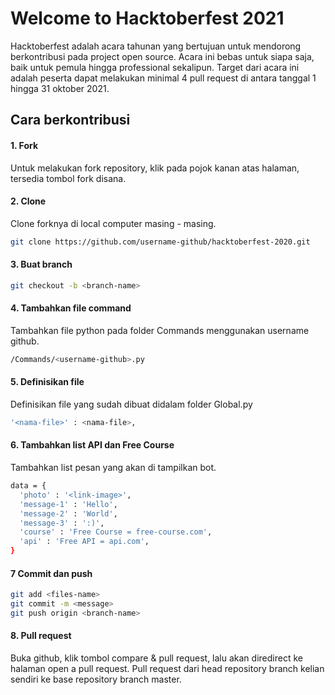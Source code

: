 # Welcome to Hacktoberfest 2021
Hacktoberfest adalah acara tahunan yang bertujuan untuk mendorong berkontribusi pada project open source. Acara ini bebas untuk siapa saja, baik untuk pemula hingga professional sekalipun. Target dari acara ini adalah peserta dapat melakukan minimal 4 pull request di antara tanggal 1 hingga 31 oktober 2021.
## Cara berkontribusi
#### 1. Fork
Untuk melakukan fork repository, klik pada pojok kanan atas halaman, tersedia tombol fork disana.
#### 2. Clone
Clone forknya di local computer masing - masing.
```sh
git clone https://github.com/username-github/hacktoberfest-2020.git
```
#### 3. Buat branch
```sh
git checkout -b <branch-name>
```
#### 4. Tambahkan file command
Tambahkan file python pada folder Commands menggunakan username github.
```sh
/Commands/<username-github>.py
```
#### 5. Definisikan file
Definisikan file yang sudah dibuat didalam folder Global.py
```sh
'<nama-file>' : <nama-file>,
```
#### 6. Tambahkan list API dan Free Course
Tambahkan list pesan yang akan di tampilkan bot.
```sh
data = {
  'photo' : '<link-image>',
  'message-1' : 'Hello',
  'message-2' : 'World',
  'message-3' : ':)',
  'course' : 'Free Course = free-course.com',
  'api' : 'Free API = api.com',
}
```
#### 7 Commit dan push
```sh
git add <files-name>
git commit -m <message>
git push origin <branch-name>
```
####  8. Pull request
Buka github, klik tombol compare & pull request, lalu akan diredirect ke halaman open a pull request. Pull request dari head repository branch kelian sendiri ke base repository branch master. 